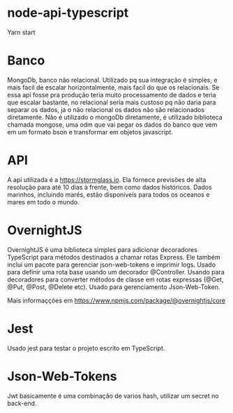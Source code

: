 # node-api-typescript
Yarn start

# Banco
MongoDb, banco não relacional. Utilizado pq sua integração é simples, e mais facil de escalar horizontalmente, mais facil do que os relacionais. Se essa api fosse pra produção teria muito processamento de dados e teria que escalar bastante, no relacional seria mais custoso pq não daria para separar os dados, ja o não relacional os dados não são relacionados diretamente.
Não é utilizado o mongoDb diretamente, é utilizado biblioteca chamada mongose, uma odm que vai pegar os dados do banco que vem em um formato bson e transformar em objetos javascript.

# API
A api utilizada é a https://stormglass.io.
Ela fornece previsões de alta resolução para até 10 dias à frente, bem como dados históricos. Dados marinhos, incluindo marés, estão disponíveis para todos os oceanos e mares em todo o mundo.

# OvernightJS
OvernightJS é uma biblioteca simples para adicionar decoradores TypeScript para métodos destinados a chamar rotas Express. Ele também inclui um pacote para gerenciar json-web-tokens e imprimir logs.
Usado para definir uma rota base usando um decorador @Controller.
Usando para decoradores para converter métodos de classe em rotas expressas (@Get, @Put, @Post, @Delete etc).
Usado para gerenciamento Json-Web-Token.

Mais informaçções em https://www.npmjs.com/package/@overnightjs/core

# Jest 
Usado jest para testar o projeto escrito em TypeScript.

# Json-Web-Tokens

Jwt basicamente é uma combinação de varios hash, utilizar um secret no back-end.
